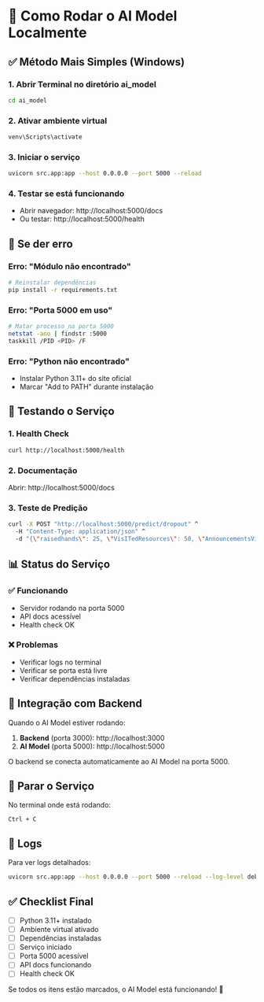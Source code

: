 # 🚀 Como Rodar o AI Model Localmente

## ✅ Método Mais Simples (Windows)

### 1. Abrir Terminal no diretório ai_model
```bash
cd ai_model
```

### 2. Ativar ambiente virtual
```bash
venv\Scripts\activate
```

### 3. Iniciar o serviço
```bash
uvicorn src.app:app --host 0.0.0.0 --port 5000 --reload
```

### 4. Testar se está funcionando
- Abrir navegador: http://localhost:5000/docs
- Ou testar: http://localhost:5000/health

## 🔧 Se der erro

### Erro: "Módulo não encontrado"
```bash
# Reinstalar dependências
pip install -r requirements.txt
```

### Erro: "Porta 5000 em uso"
```bash
# Matar processo na porta 5000
netstat -ano | findstr :5000
taskkill /PID <PID> /F
```

### Erro: "Python não encontrado"
- Instalar Python 3.11+ do site oficial
- Marcar "Add to PATH" durante instalação

## 🧪 Testando o Serviço

### 1. Health Check
```bash
curl http://localhost:5000/health
```

### 2. Documentação
Abrir: http://localhost:5000/docs

### 3. Teste de Predição
```bash
curl -X POST "http://localhost:5000/predict/dropout" ^
  -H "Content-Type: application/json" ^
  -d "{\"raisedhands\": 25, \"VisITedResources\": 50, \"AnnouncementsView\": 10, \"Discussion\": 15, \"ParentAnsweringSurvey\": \"Yes\", \"ParentschoolSatisfaction\": \"Good\", \"StudentAbsenceDays\": \"Under-7\"}"
```

## 📊 Status do Serviço

### ✅ Funcionando
- Servidor rodando na porta 5000
- API docs acessível
- Health check OK

### ❌ Problemas
- Verificar logs no terminal
- Verificar se porta está livre
- Verificar dependências instaladas

## 🎯 Integração com Backend

Quando o AI Model estiver rodando:

1. **Backend** (porta 3000): http://localhost:3000
2. **AI Model** (porta 5000): http://localhost:5000

O backend se conecta automaticamente ao AI Model na porta 5000.

## 🛑 Parar o Serviço

No terminal onde está rodando:
```
Ctrl + C
```

## 📝 Logs

Para ver logs detalhados:
```bash
uvicorn src.app:app --host 0.0.0.0 --port 5000 --reload --log-level debug
```

## ✅ Checklist Final

- [ ] Python 3.11+ instalado
- [ ] Ambiente virtual ativado
- [ ] Dependências instaladas
- [ ] Serviço iniciado
- [ ] Porta 5000 acessível
- [ ] API docs funcionando
- [ ] Health check OK

Se todos os itens estão marcados, o AI Model está funcionando! 🎉
